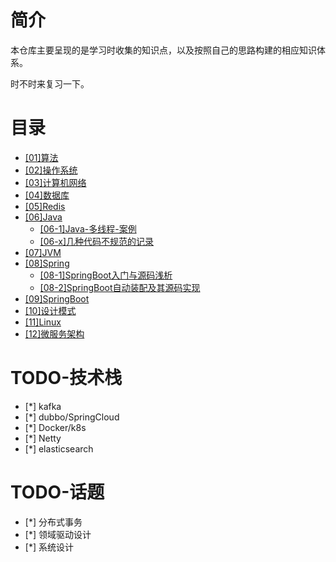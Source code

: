 # 简介

本仓库主要呈现的是学习时收集的知识点，以及按照自己的思路构建的相应知识体系。

时不时来复习一下。

# 目录

- [[01]算法](https://github.com/justtreee/blog/blob/master/%5B01%5D%E7%AE%97%E6%B3%95.md)
- [[02]操作系统](https://github.com/justtreee/blog/blob/master/%5B02%5D%E6%93%8D%E4%BD%9C%E7%B3%BB%E7%BB%9F.md)
- [[03]计算机网络](https://github.com/justtreee/blog/blob/master/%5B03%5D%E8%AE%A1%E7%AE%97%E6%9C%BA%E7%BD%91%E7%BB%9C.md)
- [[04]数据库](https://github.com/justtreee/blog/blob/master/%5B04%5D%E6%95%B0%E6%8D%AE%E5%BA%93.md)
- [[05]Redis](https://github.com/justtreee/blog/blob/master/%5B05%5DRedis.md)
- [[06]Java](https://github.com/justtreee/blog/blob/master/%5B06%5DJava.md)
  - [[06-1]Java-多线程-案例](https://github.com/justtreee/blog/blob/master/%5B06-1%5DJava多线程.md)
  - [[06-x]几种代码不规范的记录](https://github.com/justtreee/blog/blob/master/%5B06-x%5D%E5%87%A0%E7%A7%8D%E4%BB%A3%E7%A0%81%E4%B8%8D%E8%A7%84%E8%8C%83%E7%9A%84%E8%AE%B0%E5%BD%95.md)
- [[07]JVM](https://github.com/justtreee/blog/blob/master/%5B07%5DJVM.md)
- [[08]Spring](https://github.com/justtreee/blog/blob/master/%5B08%5DSpring.md)
  - [[08-1]SpringBoot入门与源码浅析](https://github.com/justtreee/blog/blob/master/%5B08-1%5DSpringBoot%E5%85%A5%E9%97%A8%E4%B8%8E%E6%BA%90%E7%A0%81%E6%B5%85%E6%9E%90.md)
  - [[08-2]SpringBoot自动装配及其源码实现](https://github.com/justtreee/blog/blob/master/%5B08-2%5DSpringBoot%E8%87%AA%E5%8A%A8%E8%A3%85%E9%85%8D%E5%8F%8A%E5%85%B6%E6%BA%90%E7%A0%81%E5%AE%9E%E7%8E%B0.md)
- [[09]SpringBoot](https://github.com/justtreee/blog/blob/master/%5B09%5DSpringBoot.md)
- [[10]设计模式](https://github.com/justtreee/blog/blob/master/%5B10%5D%E8%AE%BE%E8%AE%A1%E6%A8%A1%E5%BC%8F.md)
- [[11]Linux](https://github.com/justtreee/blog/blob/master/%5B11%5DLinux.md)
- [[12]微服务架构](https://github.com/justtreee/blog/blob/master/%5B12%5D%E5%BE%AE%E6%9C%8D%E5%8A%A1%E6%9E%B6%E6%9E%84.md)

# TODO-技术栈
- [*] kafka
- [*] dubbo/SpringCloud
- [*] Docker/k8s
- [*] Netty
- [*] elasticsearch

# TODO-话题
- [*] 分布式事务
- [*] 领域驱动设计
- [*] 系统设计
